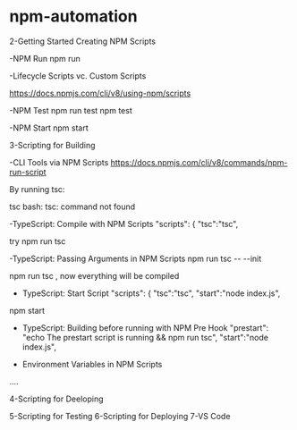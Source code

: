 # npm-automation


2-Getting Started Creating NPM Scripts

-NPM Run
npm run

-Lifecycle Scripts vc. Custom Scripts

https://docs.npmjs.com/cli/v8/using-npm/scripts

-NPM Test
npm run test
npm test

-NPM Start
npm start

3-Scripting for Building

-CLI Tools via NPM Scripts
https://docs.npmjs.com/cli/v8/commands/npm-run-script

By running tsc:

tsc
bash: tsc: command not found

-TypeScript: Compile with NPM Scripts
"scripts": {
    "tsc":"tsc",

try 
npm run tsc

-TypeScript: Passing Arguments in  NPM Scripts
npm run tsc -- --init

npm run tsc , now everything will be compiled

- TypeScript: Start Script
  "scripts": {
    "tsc":"tsc",
    "start":"node index.js",

npm start

- TypeScript: Building before running with NPM Pre Hook
"prestart": "echo The prestart script is running && npm run tsc",
"start":"node index.js",

- Environment Variables in NPM Scripts

....








4-Scripting for Deeloping


5-Scripting for Testing
6-Scripting for Deploying
7-VS Code